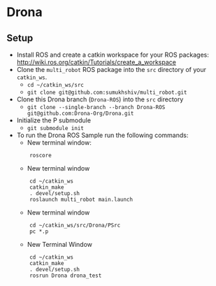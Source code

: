 # Drona

## Setup
- Install ROS and create a catkin workspace for your ROS packages: http://wiki.ros.org/catkin/Tutorials/create_a_workspace
- Clone the `multi_robot` ROS package into the `src` directory of your `catkin_ws`. 
    - `cd ~/catkin_ws/src`
    - `git clone git@github.com:sumukhshiv/multi_robot.git`
- Clone this Drona branch (`Drona-ROS`)  into the `src` directory
    - `git clone --single-branch --branch Drona-ROS git@github.com:Drona-Org/Drona.git`
- Initialize the P submodule
    - `git submodule init`
- To run the Drona ROS Sample run the following commands:
    - New terminal window: 
    ```
        roscore
    ```
    - New terminal window
    ``` 
        cd ~/catkin_ws
        catkin_make
        . devel/setup.sh
        roslaunch multi_robot main.launch
    ```
    - New terminal window
    ``` 
        cd ~/catkin_ws/src/Drona/PSrc
        pc *.p
    ```
    - New Terminal Window
    ``` 
        cd ~/catkin_ws
        catkin_make
        . devel/setup.sh
        rosrun Drona drona_test
    ```